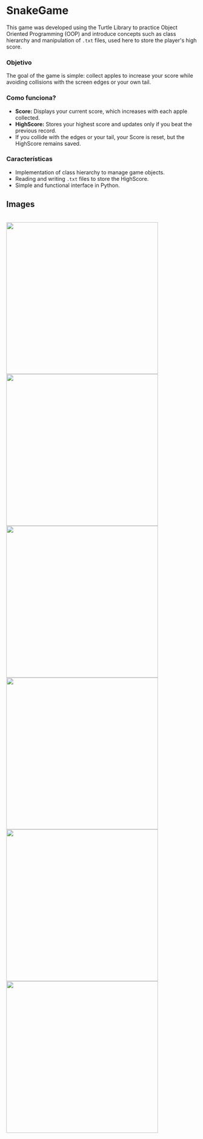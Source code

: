 # SnakeGame
This game was developed using the Turtle Library to practice Object Oriented Programming (OOP) and introduce concepts such as class hierarchy and manipulation of `.txt` files, used here to store the player's high score.  

### Objetivo  
The goal of the game is simple: collect apples to increase your score while avoiding collisions with the screen edges or your own tail.  

### Como funciona?  
- **Score:** Displays your current score, which increases with each apple collected.  
- **HighScore:** Stores your highest score and updates only if you beat the previous record.  
- If you collide with the edges or your tail, your Score is reset, but the HighScore remains saved.   

### Características  
- Implementation of class hierarchy to manage game objects.  
- Reading and writing `.txt` files to store the HighScore.  
- Simple and functional interface in Python.

## Images
<div style="display: inline_block"><br>
  <img align="center" height="400" width="400" src="https://github.com/user-attachments/assets/dbf38c16-d4af-4338-91f7-ac2f9ae21caa"/>
  <img align="center" height="400" width="400" src="https://github.com/user-attachments/assets/a6382be6-bf9b-4c82-ab91-e9bbb0cee9ad"/>
  <img align="center" height="400" width="400" src="https://github.com/user-attachments/assets/795cd414-eb46-446d-819e-0b0fbc9a00ac"/>
  <img align="center" height="400" width="400" src="https://github.com/user-attachments/assets/c0e3b0b3-393e-41ff-a9ca-ce871a005420"/>
  <img align="center" height="400" width="400" src="https://github.com/user-attachments/assets/26cfbdfc-d19e-4a1c-b3d5-73d6c8e61b7c"/>
  <img align="center" height="400" width="400" src="https://github.com/user-attachments/assets/6a1595de-1f34-4fb5-bded-9be353028d31"/>
</div>

